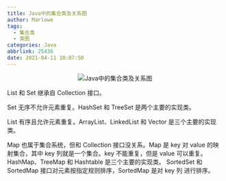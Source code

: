 ```yaml
---
title: Java中的集合类及关系图
author: Marlowe
tags:
  - 集合类
  - 类图
categories: Java
abbrlink: 25436
date: 2021-04-11 10:07:50
---
```


<!--more-->

<center>

![Java中的集合类及关系图](https://img2018.cnblogs.com/blog/1550523/201909/1550523-20190906160542354-841416466.png)
</center>


List 和 Set 继承自 Collection 接口。

Set 无序不允许元素重复。HashSet 和 TreeSet 是两个主要的实现类。

List 有序且允许元素重复。ArrayList、LinkedList 和 Vector 是三个主要的实现 类。

Map 也属于集合系统，但和 Collection 接口没关系。Map 是 key 对 value 的映 射集合，其中 key 列就是一个集合。key 不能重复，但是 value 可以重复。 HashMap、TreeMap 和 Hashtable 是三个主要的实现类。 SortedSet 和 SortedMap 接口对元素按指定规则排序，SortedMap 是对 key 列 进行排序。